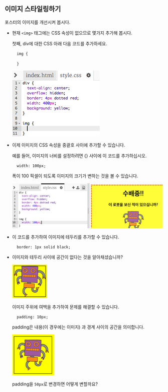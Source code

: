## 이미지 스타일링하기

포스터의 이미지를 개선시켜 봅시다.

+ 현재 `<img>` 태그에는 CSS 속성이 없으므로 몇가지 추가해 봅시다.
    
    첫째, div에 대한 CSS 아래 다음 코드를 추가하세요.
    
        img {
        
        }
        
    
    ![스크린샷](images/wanted-img-css.png)

+ 이제 이미지의 CSS 속성을 중괄호 사이에 추가할 수 있습니다.
    
    예를 들어, 이미지의 너비를 설정하려면 {} 사이에 이 코드를 추가하십시오.
    
        width: 100px;
        
    
    폭이 100 픽셀이 되도록 이미지의 크기가 변하는 것을 볼 수 있습니다.
    
    ![스크린샷](images/wanted-img-width.png)

+ 이 코드를 추가하여 이미지에 테두리를 추가할 수 있습니다. 
    
        border: 1px solid black;
        

+ 이미지와 테두리 사이에 공간이 없다는 것을 알아채셨습니까?
    
    ![스크린샷](images/wanted-img-border.png)
    
    이미지 주위에 여백을 추가하여 문제를 해결할 수 있습니다. 
    
        padding: 10px;
        
    
    padding은 내용(이 경우에는 이미지) 과 경계 사이의 공간을 의미합니다.
    
    ![스크린샷](images/wanted-img-padding.png)
    
    padding을 `50px`로 변경하면 어떻게 변할까요?